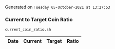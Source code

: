 Generated on `Tuesday 05-October-2021 at 13:27:53`

### Current to Target Coin Ratio
`current_coin_ratio.sh`

Date|Current|Target|Ratio
---|---|---|---

